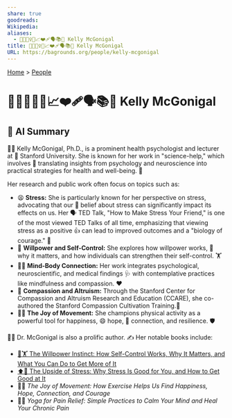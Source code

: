 ```yaml
---
share: true
goodreads: 
Wikipedia: 
aliases:
  - 🧠🔬🧘‍♀️💪📈❤️‍🩹🗣️📚🌟 Kelly McGonigal
title: 🧠🔬🧘‍♀️💪📈❤️‍🩹🗣️📚🌟 Kelly McGonigal
URL: https://bagrounds.org/people/kelly-mcgonigal
---
```

[Home](../index.md) > [People](./index.md)  
# 🧠🔬🧘‍♀️💪📈❤️‍🩹🗣️📚🌟 Kelly McGonigal  
  
## 🤖 AI Summary  
👩‍⚕️ Kelly McGonigal, Ph.D., is a prominent health psychologist and lecturer at 🏫 Stanford University. She is known for her work in "science-help," which involves 🧠 translating insights from psychology and neuroscience into practical strategies for health and well-being. 💪  
  
Her research and public work often focus on topics such as:  
* 😫 **Stress:** She is particularly known for her perspective on stress, advocating that our 🧠 belief about stress can significantly impact its effects on us. Her 🗣️ TED Talk, "How to Make Stress Your Friend," is one of the most viewed TED Talks of all time, emphasizing that viewing stress as a positive 👍 can lead to improved outcomes and a "biology of courage." 🦸  
* 🧠 **Willpower and Self-Control:** She explores how willpower works, 🤔 why it matters, and how individuals can strengthen their self-control. 🏋️  
* 🧘‍♀️ **Mind-Body Connection:** Her work integrates psychological, neuroscientific, and medical findings 🩺 with contemplative practices like mindfulness and compassion. ❤️  
* 🤗 **Compassion and Altruism:** Through the Stanford Center for Compassion and Altruism Research and Education (CCARE), she co-authored the Stanford Compassion Cultivation Training.🌱  
* 🏃‍♀️ **The Joy of Movement:** She champions physical activity as a powerful tool for happiness, 😄 hope, 🌟 connection, and resilience. 🛡️  
  
👩‍⚕️ Dr. McGonigal is also a prolific author. ✍️ Her notable books include:  
* [🧘🏋️ The Willpower Instinct: How Self-Control Works, Why It Matters, and What You Can Do to Get More of It](../books/the-willpower-instinct.md)  
* [⬆️💪 The Upside of Stress: Why Stress Is Good for You, and How to Get Good at It](../books/the-upside-of-stress-why-stress-is-good-for-you-and-how-to-get-good-at-it.md)  
* 🏃‍♀️ *The Joy of Movement: How Exercise Helps Us Find Happiness, Hope, Connection, and Courage*  
* 🧘‍♀️ *Yoga for Pain Relief: Simple Practices to Calm Your Mind and Heal Your Chronic Pain*  
